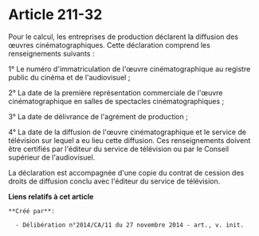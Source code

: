 # Article 211-32

Pour le calcul, les entreprises de production déclarent la diffusion des œuvres cinématographiques. Cette déclaration
comprend les renseignements suivants : 

1° Le numéro d'immatriculation de l'œuvre cinématographique au registre public du cinéma et de l'audiovisuel ; 

2° La date de la première représentation commerciale de l'œuvre cinématographique en salles de spectacles
cinématographiques ; 

3° La date de délivrance de l'agrément de production ; 

4° La date de la diffusion de l'œuvre cinématographique et le service de télévision sur lequel a eu lieu cette diffusion. Ces
renseignements doivent être certifiés par l'éditeur du service de télévision ou par le Conseil supérieur de l'audiovisuel. 

La déclaration est accompagnée d'une copie du contrat de cession des droits de diffusion conclu avec l'éditeur du service de
télévision.

**Liens relatifs à cet article**

	**Créé par**:

	  - Délibération n°2014/CA/11 du 27 novembre 2014 - art., v. init.

